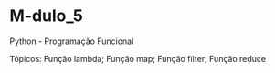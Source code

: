# M-dulo_5
Python - Programação Funcional

Tópicos:
Função lambda;
Função map;
Função filter;
Função reduce
